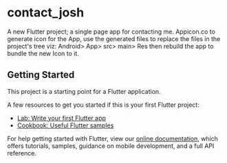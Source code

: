# contact_josh

A new Flutter project; a single page app for contacting me.
Appicon.co to generate icon for the App, use the generated files to replace the files in the project's tree viz: Android> App> src> main> Res then rebuild the app to bundle the new Icon to it.

## Getting Started

This project is a starting point for a Flutter application.

A few resources to get you started if this is your first Flutter project:

- [Lab: Write your first Flutter app](https://flutter.dev/docs/get-started/codelab)
- [Cookbook: Useful Flutter samples](https://flutter.dev/docs/cookbook)

For help getting started with Flutter, view our
[online documentation](https://flutter.dev/docs), which offers tutorials,
samples, guidance on mobile development, and a full API reference.
